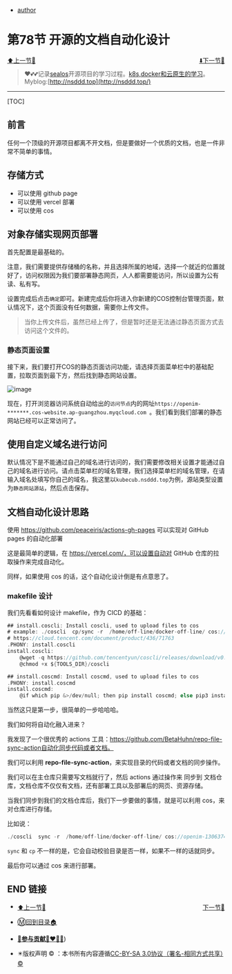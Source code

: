 + [author](http://nsddd.top)

# 第78节 开源的文档自动化设计

<div><a href = '77.md' style='float:left'>⬆️上一节🔗  </a><a href = '79.md' style='float: right'>  ⬇️下一节🔗</a></div>
<br>

> ❤️💕💕记录[sealos](https://github.com/cubxxw/sealos)开源项目的学习过程。[k8s,docker和云原生的学习](https://github.com/cubxxw/sealos)。Myblog:[http://nsddd.top](http://nsddd.top/)

---


[TOC]



## 前言

任何一个顶级的开源项目都离不开文档，但是要做好一个优质的文档，也是一件非常不简单的事情。



## 存储方式

+ 可以使用 github page 
+ 可以使用 vercel 部署
+ 可以使用 cos



## 对象存储实现网页部署

首先配置是最基础的。

注意，我们需要提供存储桶的名称，并且选择所属的地域，选择一个就近的位置就好了，访问权限因为我们要部署静态网页，人人都需要能访问，所以设置为公有读、私有写。

设置完成后点击`确定`即可。新建完成后你将进入你新建的COS控制台管理页面，默认情况下，这个页面没有任何数据，需要你上传文件。

> 当你上传文件后，虽然已经上传了，但是暂时还是无法通过静态页面方式去访问这个文件的。



### 静态页面设置

接下来，我们要打开COS的静态页面访问功能，请选择页面菜单栏中的基础配置，拉取页面到最下方，然后找到静态网站设置。

![image](http://sm.nsddd.top/sm202306091843730.png)

现在，打开浏览器访问系统自动给出的`访问节点`内的网址`https://openim-*******.cos-website.ap-guangzhou.myqcloud.com `。我们看到我们部署的静态网站已经可以正常访问了。



## 使用自定义域名进行访问

默认情况下是不能通过自己的域名进行访问的，我们需要修改相关设置才能通过自己的域名进行访问。请点击菜单栏的域名管理，我们选择菜单栏的域名管理，在请输入域名处填写你自己的域名，我这里以`kubecub.nsddd.top`为例，源站类型设置为`静态网站源站`，然后点击保存。



## 文档自动化设计思路

使用 https://github.com/peaceiris/actions-gh-pages 可以实现对 GitHub pages 的自动化部署

这是最简单的逻辑，在 https://vercel.com/，可以设置自动对 GitHub 仓库的拉取操作来完成自动化。

同样，如果使用 cos 的话，这个自动化设计倒是有点意思了。



### makefile 设计

我们先看看如何设计 makefile，作为 CICD 的基础：

```go
## install.coscli: Install coscli, used to upload files to cos
# example: ./coscli  cp/sync -r  /home/off-line/docker-off-line/ cos://openim-1306374445/openim/openim/image/amd/off-line/off-line/ -e cos.ap-guangzhou.myqcloud.com
# https://cloud.tencent.com/document/product/436/71763
.PHONY: install.coscli
install.coscli:
	@wget -q https://github.com/tencentyun/coscli/releases/download/v0.13.0-beta/coscli-linux -O ${TOOLS_DIR}/coscli
	@chmod +x ${TOOLS_DIR}/coscli

## install.coscmd: Install coscmd, used to upload files to cos
.PHONY: install.coscmd
install.coscmd:
	@if which pip &>/dev/null; then pip install coscmd; else pip3 install coscmd; fi
```

当然这只是第一步，很简单的一步哈哈哈。

我们如何将自动化融入进来？

我发现了一个很优秀的 actions 工具：https://github.com/BetaHuhn/repo-file-sync-action自动化同步代码或者文档。

我们可以利用 **repo-file-sync-action**，来实现目录的代码或者文档的同步操作。

我们可以在主仓库只需要写文档就行了，然后 actions 通过操作来 同步到 文档仓库，文档仓库不仅仅有文档，还有部署工具以及部署后的网页、资源存储。

当我们同步到我们的文档仓库后，我们下一步要做的事情，就是可以利用 cos，来对仓库进行存储。

比如说：

```go
./coscli  sync -r  /home/off-line/docker-off-line/ cos://openim-1306374445/openim/openim/image/amd/off-line/off-line/ -e cos.ap-guangzhou.myqcloud.com
```

`sync` 和 `cp` 不一样的是，它会自动校验目录是否一样，如果不一样的话就同步。

最后你可以通过  cos 来进行部署。



## END 链接
<ul><li><div><a href = '77.md' style='float:left'>⬆️上一节🔗  </a><a href = '79.md' style='float: right'>  ️下一节🔗</a></div></li></ul>

+ [Ⓜ️回到目录🏠](../README.md)

+ [**🫵参与贡献💞❤️‍🔥💖**](https://nsddd.top/archives/contributors))

+ ✴️版权声明 &copy; ：本书所有内容遵循[CC-BY-SA 3.0协议（署名-相同方式共享）&copy;](http://zh.wikipedia.org/wiki/Wikipedia:CC-by-sa-3.0协议文本) 
